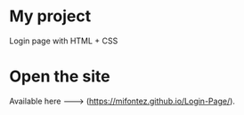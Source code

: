 # My project

Login page with HTML + CSS

# Open the site

Available here ---> (https://mifontez.github.io/Login-Page/).



